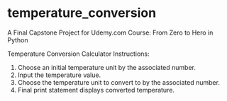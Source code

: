 # temperature_conversion

A Final Capstone Project for Udemy.com Course: From Zero to Hero in Python

Temperature Conversion Calculator
Instructions:
1. Choose an initial temperature unit by the associated number.
2. Input the temperature value.
3. Choose the temperature unit to convert to by the associated number.
4. Final print statement displays converted temperature.
